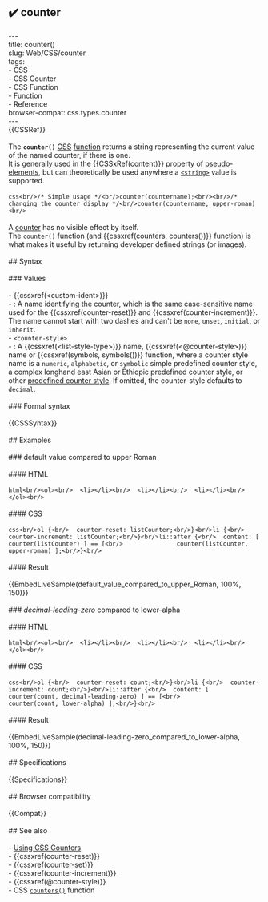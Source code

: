 ## ✔️ counter 
 ---<br/>title: counter()<br/>slug: Web/CSS/counter<br/>tags:<br/>  - CSS<br/>  - CSS Counter<br/>  - CSS Function<br/>  - Function<br/>  - Reference<br/>browser-compat: css.types.counter<br/>---<br/>{{CSSRef}}<br/><br/>The **`counter()`** [CSS](/en-US/docs/Web/CSS) [function](/en-US/docs/Web/CSS/CSS_Functions) returns a string representing the current value of the named counter, if there is one.<br/>It is generally used in the {{CSSxRef(content)}} property of [pseudo-elements](/en-US/docs/Web/CSS/Pseudo-elements), but can theoretically be used anywhere a [`<string>`](/en-US/docs/Web/CSS/string) value is supported.<br/><br/>```css<br/>/* Simple usage */<br/>counter(countername);<br/><br/>/* changing the counter display */<br/>counter(countername, upper-roman)<br/>```<br/><br/>A [counter](/en-US/docs/Web/CSS/CSS_Counter_Styles/Using_CSS_counters) has no visible effect by itself.<br/>The `counter()` function (and {{cssxref(counters, counters())}} function) is what makes it useful by returning developer defined strings (or images).<br/><br/>## Syntax<br/><br/>### Values<br/><br/>- {{cssxref(&lt;custom-ident&gt;)}}<br/>  - : A name identifying the counter, which is the same case-sensitive name used for the {{cssxref(counter-reset)}} and {{cssxref(counter-increment)}}. The name cannot start with two dashes and can't be `none`, `unset`, `initial`, or `inherit`.<br/>- `<counter-style>`<br/>  - : A {{cssxref(&lt;list-style-type&gt;)}} name, {{cssxref(&lt;@counter-style&gt;)}} name or {{cssxref(symbols, symbols())}} function, where a counter style name is a `numeric`, `alphabetic`, or `symbolic` simple predefined counter style, a complex longhand east Asian or Ethiopic predefined counter style, or other [predefined counter style](/en-US/docs/Web/CSS/CSS_Counter_Styles). If omitted, the counter-style defaults to `decimal`.<br/><br/>### Formal syntax<br/><br/>{{CSSSyntax}}<br/><br/>## Examples<br/><br/>### default value compared to upper Roman<br/><br/>#### HTML<br/><br/>```html<br/><ol><br/>  <li></li><br/>  <li></li><br/>  <li></li><br/></ol><br/>```<br/><br/>#### CSS<br/><br/>```css<br/>ol {<br/>  counter-reset: listCounter;<br/>}<br/>li {<br/>  counter-increment: listCounter;<br/>}<br/>li::after {<br/>  content: [ counter(listCounter) ] == [<br/>               counter(listCounter, upper-roman) ];<br/>}<br/>```<br/><br/>#### Result<br/><br/>{{EmbedLiveSample(default_value_compared_to_upper_Roman, 100%, 150)}}<br/><br/>### _decimal-leading-zero_ compared to lower-alpha<br/><br/>#### HTML<br/><br/>```html<br/><ol><br/>  <li></li><br/>  <li></li><br/>  <li></li><br/></ol><br/>```<br/><br/>#### CSS<br/><br/>```css<br/>ol {<br/>  counter-reset: count;<br/>}<br/>li {<br/>  counter-increment: count;<br/>}<br/>li::after {<br/>  content: [ counter(count, decimal-leading-zero) ] == [<br/>               counter(count, lower-alpha) ];<br/>}<br/>```<br/><br/>#### Result<br/><br/>{{EmbedLiveSample(decimal-leading-zero_compared_to_lower-alpha, 100%, 150)}}<br/><br/>## Specifications<br/><br/>{{Specifications}}<br/><br/>## Browser compatibility<br/><br/>{{Compat}}<br/><br/>## See also<br/><br/>- [Using CSS Counters](/en-US/docs/Web/CSS/CSS_Counter_Styles/Using_CSS_counters)<br/>- {{cssxref(counter-reset)}}<br/>- {{cssxref(counter-set)}}<br/>- {{cssxref(counter-increment)}}<br/>- {{cssxref(@counter-style)}}<br/>- CSS [`counters()`](/en-US/docs/Web/CSS/counters()) function<br/>